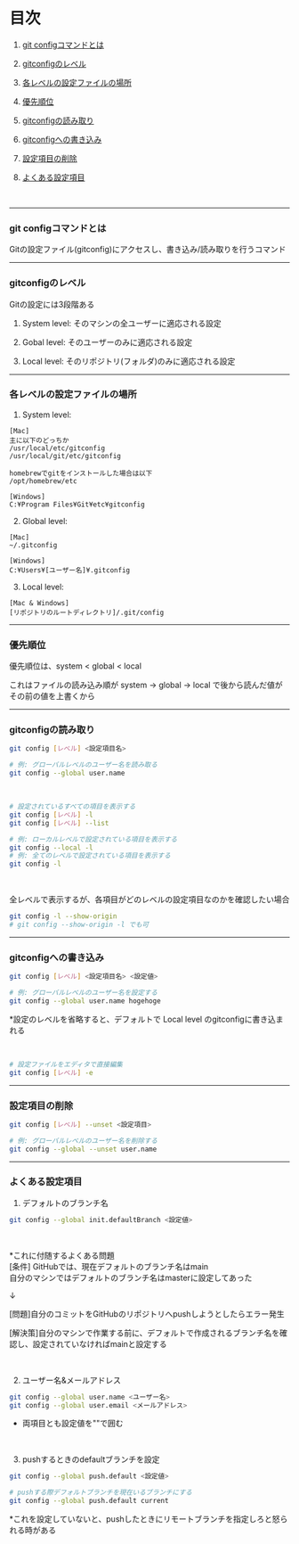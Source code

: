 # 目次

1. [git configコマンドとは](#sec1)

2. [gitconfigのレベル](#sec2)

3. [各レベルの設定ファイルの場所](#sec3)

4. [優先順位](#sec4)

5. [gitconfigの読み取り](#sec5)

6. [gitconfigへの書き込み](#sec6)

7. [設定項目の削除](#sec7)

8. [よくある設定項目](#sec8)

<br>

---
<a id=sec1></a>

### git configコマンドとは


Gitの設定ファイル(gitconfig)にアクセスし、書き込み/読み取りを行うコマンド

---
<a id=sec2></a>

### gitconfigのレベル

Gitの設定には3段階ある

1. System level: そのマシンの全ユーザーに適応される設定 

2. Gobal level: そのユーザーのみに適応される設定

3. Local level: そのリポジトリ(フォルダ)のみに適応される設定

---
<a id=sec3></a>

### 各レベルの設定ファイルの場所

1. System level: 
```
[Mac]
主に以下のどっちか
/usr/local/etc/gitconfig
/usr/local/git/etc/gitconfig

homebrewでgitをインストールした場合は以下
/opt/homebrew/etc

[Windows]
C:¥Program Files¥Git¥etc¥gitconfig
```


2. Global level:
```
[Mac]
~/.gitconfig

[Windows]
C:¥Users¥[ユーザー名]¥.gitconfig
```

3. Local level:
```
[Mac & Windows]
[リポジトリのルートディレクトリ]/.git/config
```

---
<a id=sec4></a>

### 優先順位

優先順位は、system < global < local 

これはファイルの読み込み順が system -> global -> local で後から読んだ値がその前の値を上書くから

---
<a id=sec5></a>

### gitconfigの読み取り

```bash
git config [レベル] <設定項目名>

# 例: グローバルレベルのユーザー名を読み取る
git config --global user.name
```

<br>

```bash
# 設定されているすべての項目を表示する
git config [レベル] -l
git config [レベル] --list

# 例: ローカルレベルで設定されている項目を表示する
git config --local -l
# 例: 全てのレベルで設定されている項目を表示する
git config -l
```

<br>

全レベルで表示するが、各項目がどのレベルの設定項目なのかを確認したい場合

```bash
git config -l --show-origin
# git config --show-origin -l でも可
```

---
<a id=sec6></a>

### gitconfigへの書き込み

```bash
git config [レベル] <設定項目名> <設定値>

# 例: グローバルレベルのユーザー名を設定する
git config --global user.name hogehoge
```
*設定のレベルを省略すると、デフォルトで Local level のgitconfigに書き込まれる

<br>

```bash
# 設定ファイルをエディタで直接編集
git config [レベル] -e
```

---
<a id=sec7></a>

### 設定項目の削除

```bash
git config [レベル] --unset <設定項目>

# 例: グローバルレベルのユーザー名を削除する
git config --global --unset user.name
```

---
<a id=sec8></a>

### よくある設定項目

1. デフォルトのブランチ名
```bash
git config --global init.defaultBranch <設定値>
```
<br>

*これに付随するよくある問題  
[条件] GitHubでは、現在デフォルトのブランチ名はmain  
自分のマシンではデフォルトのブランチ名はmasterに設定してあった  

↓  

[問題]自分のコミットをGitHubのリポジトリへpushしようとしたらエラー発生

[解決策]自分のマシンで作業する前に、デフォルトで作成されるブランチ名を確認し、設定されていなければmainと設定する

<br>

2. ユーザー名&メールアドレス

```bash
git config --global user.name <ユーザー名>
git config --global user.email <メールアドレス>
```
* 両項目とも設定値を""で囲む

<br>

3. pushするときのdefaultブランチを設定
```bash
git config --global push.default <設定値>

# pushする際デフォルトブランチを現在いるブランチにする
git config --global push.default current
```
*これを設定していないと、pushしたときにリモートブランチを指定しろと怒られる時がある


